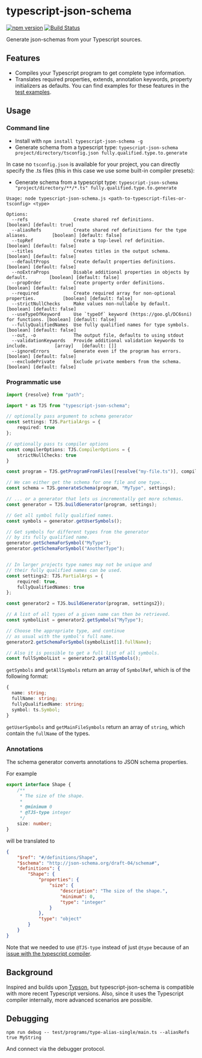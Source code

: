 # typescript-json-schema

[![npm version](https://img.shields.io/npm/v/typescript-json-schema.svg)](https://www.npmjs.com/package/typescript-json-schema) [![Build Status](https://travis-ci.org/YousefED/typescript-json-schema.svg?branch=master)](https://travis-ci.org/YousefED/typescript-json-schema)

Generate json-schemas from your Typescript sources.

## Features

* Compiles your Typescript program to get complete type information.
* Translates required properties, extends, annotation keywords, property initializers as defaults. You can find examples for these features in the [test examples](https://github.com/YousefED/typescript-json-schema/tree/master/test/programs).

## Usage

### Command line

* Install with `npm install typescript-json-schema -g`
* Generate schema from a typescript type: `typescript-json-schema project/directory/tsconfig.json fully.qualified.type.to.generate`

In case no `tsconfig.json` is available for your project, you can directly specify the .ts files (this in this case we use some built-in compiler presets):

* Generate schema from a typescript type: `typescript-json-schema "project/directory/**/*.ts" fully.qualified.type.to.generate`

```
Usage: node typescript-json-schema.js <path-to-typescript-files-or-tsconfig> <type>

Options:
  --refs                 Create shared ref definitions.                              [boolean] [default: true]
  --aliasRefs            Create shared ref definitions for the type aliases.         [boolean] [default: false]
  --topRef               Create a top-level ref definition.                          [boolean] [default: false]
  --titles               Creates titles in the output schema.                        [boolean] [default: false]
  --defaultProps         Create default properties definitions.                      [boolean] [default: false]
  --noExtraProps         Disable additional properties in objects by default.        [boolean] [default: false]
  --propOrder            Create property order definitions.                          [boolean] [default: false]
  --required             Create required array for non-optional properties.          [boolean] [default: false]
  --strictNullChecks     Make values non-nullable by default.                        [boolean] [default: false]
  --useTypeOfKeyword     Use `typeOf` keyword (https://goo.gl/DC6sni) for functions. [boolean] [default: false]
  --fullyQualifiedNames  Use fully qualified names for type symbols.                 [boolean] [default: false]
  --out, -o              The output file, defaults to using stdout
  --validationKeywords   Provide additional validation keywords to include.          [array]   [default: []]
  --ignoreErrors         Generate even if the program has errors.                    [boolean] [default: false]
  --excludePrivate       Exclude private members from the schema.                    [boolean] [default: false]
```

### Programmatic use

```ts
import {resolve} from "path";

import * as TJS from "typescript-json-schema";

// optionally pass argument to schema generator
const settings: TJS.PartialArgs = {
    required: true
};

// optionally pass ts compiler options
const compilerOptions: TJS.CompilerOptions = {
    strictNullChecks: true
}

const program = TJS.getProgramFromFiles([resolve("my-file.ts")], compilerOptions);

// We can either get the schema for one file and one type...
const schema = TJS.generateSchema(program, "MyType", settings);

// ... or a generator that lets us incrementally get more schemas.
const generator = TJS.buildGenerator(program, settings);

// Get all symbol fully qualified names.
const symbols = generator.getUserSymbols();

// Get symbols for different types from the generator
// by its fully qualified name.
generator.getSchemaForSymbol("MyType");
generator.getSchemaForSymbol("AnotherType");


// In larger projects type names may not be unique and
// their fully qualified names can be used.
const settings2: TJS.PartialArgs = {
    required: true,
    fullyQualifiedNames: true
};

const generator2 = TJS.buildGenerator(program, settings2});

// A list of all types of a given name can then be retrieved.
const symbolList = generator2.getSymbols("MyType");

// Choose the appropriate type, and continue
// as usual with the symbol's full name.
generator2.getSchemaForSymbol(symbolList[1].fullName);

// Also it is possible to get a full list of all symbols.
const fullSymbolList = generator2.getAllSymbols();
```

`getSymbols` and `getAllSymbols` return an array of `SymbolRef`, which is of the
following format:

```ts
{
  name: string;
  fullName: string;
  fullyQualifiedName: string;
  symbol: ts.Symbol;
}
```

`getUserSymbols` and `getMainFileSymbols` return an array of `string`, which contain
the `fullName` of the types.

### Annotations

The schema generator converts annotations to JSON schema properties.

For example

```ts
export interface Shape {
    /**
     * The size of the shape.
     *
     * @minimum 0
     * @TJS-type integer
     */
    size: number;
}
```

will be translated to

```json
{
    "$ref": "#/definitions/Shape",
    "$schema": "http://json-schema.org/draft-04/schema#",
    "definitions": {
        "Shape": {
            "properties": {
                "size": {
                    "description": "The size of the shape.",
                    "minimum": 0,
                    "type": "integer"
                }
            },
            "type": "object"
        }
    }
}
```

Note that we needed to use `@TJS-type` instead of just `@type` because of an [issue with the typescript compiler](https://github.com/Microsoft/TypeScript/issues/13498).

## Background

Inspired and builds upon [Typson](https://github.com/lbovet/typson/), but typescript-json-schema is compatible with more recent Typescript versions. Also, since it uses the Typescript compiler internally, more advanced scenarios are possible.

## Debugging

`npm run debug -- test/programs/type-alias-single/main.ts --aliasRefs true MyString`

And connect via the debugger protocol.

